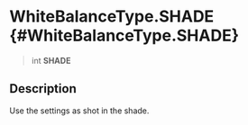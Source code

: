 WhiteBalanceType.SHADE {#WhiteBalanceType.SHADE}
======================

> int **SHADE**

Description
-----------

Use the settings as shot in the shade.
